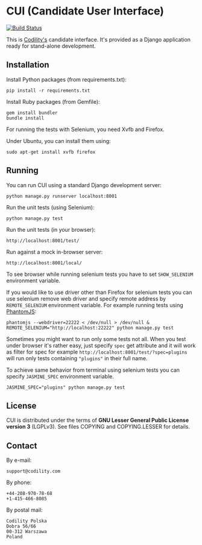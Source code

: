 
# CUI (Candidate User Interface)

[![Build Status](https://travis-ci.org/Codility/cui.svg?branch=master)](https://travis-ci.org/Codility/cui)

This is [Codility's](https://codility.com/) candidate interface. It's provided
as a Django application ready for stand-alone development.


## Installation

Install Python packages (from requirements.txt):

    pip install -r requirements.txt

Install Ruby packages (from Gemfile):

    gem install bundler
    bundle install

For running the tests with Selenium, you need Xvfb and Firefox.

Under Ubuntu, you can install them using:

    sudo apt-get install xvfb firefox


## Running

You can run CUI using a standard Django development server:

    python manage.py runserver localhost:8001

Run the unit tests (using Selenium):

    python manage.py test

Run the unit tests (in your browser):

    http://localhost:8001/test/

Run against a mock in-browser server:

    http://localhost:8001/local/

To see browser while running selenium tests you have to set `SHOW_SELENIUM`
environment variable.

If you would like to use driver other than Firefox for selenium tests you can
use selenium remove web driver and specify remote address by `REMOTE_SELENIUM`
environment variable. For example running tests using [PhantomJS](http://phantomjs.org/):

    phantomjs --webdriver=22222 < /dev/null > /dev/null &
    REMOTE_SELENIUM="http://localhost:22222" python manage.py test

Sometimes you might want to run only some tests not all. When you test under
browser it's rather easy, just specify `spec` get attribute and it will work
as filter for spec for example `http://localhost:8001/test/?spec=plugins` will
run only tests containing `"plugins"` in their full name.

To achieve same behavior from terminal using selenium tests you can specify
`JASMINE_SPEC` environment variable.

    JASMINE_SPEC="plugins" python manage.py test

## License

CUI is distributed under the terms of
**GNU Lesser General Public License version 3** (LGPLv3).
See files COPYING and COPYING.LESSER for details.


## Contact

By e-mail:

    support@codility.com

By phone:

    +44-208-970-78-68
    +1-415-466-8085

By postal mail:

    Codility Polska
    Dobra 56/66
    00-312 Warszawa
    Poland
